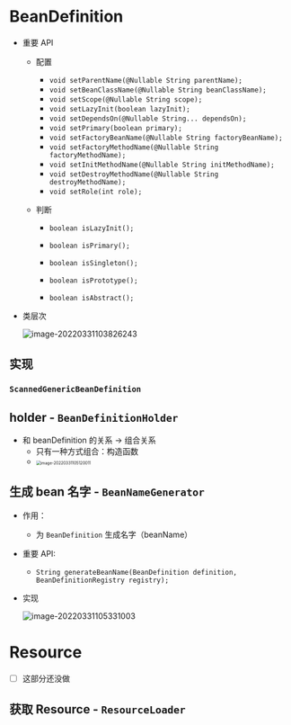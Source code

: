 # BeanDefinition

- 重要 API

  - 配置

    - `void setParentName(@Nullable String parentName);`
    - `void setBeanClassName(@Nullable String beanClassName);`
    - `void setScope(@Nullable String scope);`
    - `void setLazyInit(boolean lazyInit);`
    - `void setDependsOn(@Nullable String... dependsOn);`
    - `void setPrimary(boolean primary);`
    - `void setFactoryBeanName(@Nullable String factoryBeanName);`
    - `void setFactoryMethodName(@Nullable String factoryMethodName);`
    - `void setInitMethodName(@Nullable String initMethodName);`
    - `void setDestroyMethodName(@Nullable String destroyMethodName);`
    - `void setRole(int role);`

  - 判断

    - `boolean isLazyInit();`

    - `boolean isPrimary();`

    - `boolean isSingleton();`

    - `boolean isPrototype();`

    - `boolean isAbstract();`

      



- 类层次

  ![image-20220331103826243](https://blog-bt.oss-cn-beijing.aliyuncs.com/1/20220331103826.png)



## 实现



### `ScannedGenericBeanDefinition`











## holder - `BeanDefinitionHolder`



- 和 beanDefinition 的关系 -> 组合关系
  - 只有一种方式组合：构造函数
  - <img src="https://blog-bt.oss-cn-beijing.aliyuncs.com/1/20220331105120.png" alt="image-20220331105120011" style="zoom:50%;" />





## 生成 bean 名字 - `BeanNameGenerator`

- 作用：
  - 为 `BeanDefinition` 生成名字（beanName）

- 重要 API:

  - `String generateBeanName(BeanDefinition definition, BeanDefinitionRegistry registry);`

- 实现

  ![image-20220331105331003](https://blog-bt.oss-cn-beijing.aliyuncs.com/1/20220331105331.png)







# Resource



- [ ] 这部分还没做



## 获取 Resource - `ResourceLoader`



